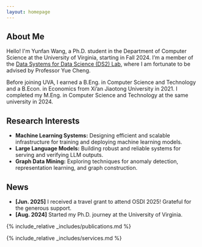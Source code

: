 ```yaml
---
layout: homepage
---
```


## About Me

Hello! I'm Yunfan Wang, a Ph.D. student in the Department of Computer Science at the University of Virginia, starting in Fall 2024. I’m a member of the [Data Systems for Data Science (DS2) Lab](https://ds2-lab.github.io/), where I am fortunate to be advised by Professor Yue Cheng.

Before joining UVA, I earned a B.Eng. in Computer Science and Technology and a B.Econ. in Economics from Xi’an Jiaotong University in 2021. I completed my M.Eng. in Computer Science and Technology at the same university in 2024.

## Research Interests

- **Machine Learning Systems:** Designing efficient and scalable infrastructure for training and deploying machine learning models.
- **Large Language Models:** Building robust and reliable systems for serving and verifying LLM outputs.
- **Graph Data Mining:** Exploring techniques for anomaly detection, representation learning, and graph construction.

## News

- **[Jun. 2025]** I received a travel grant to attend OSDI 2025! Grateful for the generous support.
- **[Aug. 2024]** Started my Ph.D. journey at the University of Virginia.


{% include_relative _includes/publications.md %}

{% include_relative _includes/services.md %}
